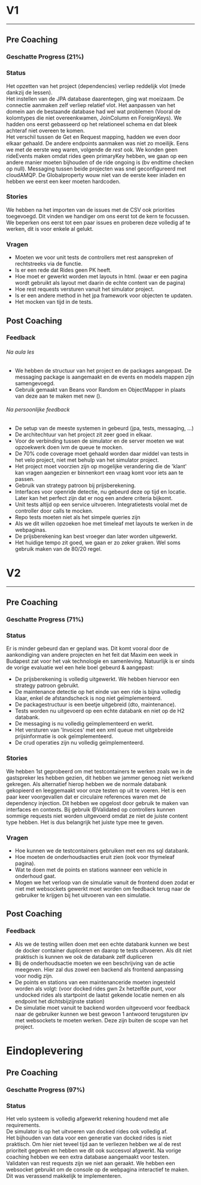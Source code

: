 # V1

---
## Pre Coaching
### Geschatte Progress (21%)
### Status
Het opzetten van het project (dependencies) verliep reddelijk vlot (mede dankzij de lessen).  
Het instellen van de JPA database daarentegen, ging wat moeizaam. De connectie aanmaken zelf verliep relatief vlot. Het aanpassen van het domein aan de bestaande database had wel wat problemen (Vooral de kolomtypes die niet overeenkwamen, JoinColumn en ForeignKeys). We hadden ons eerst gebasseerd op het relationeel schema en dat bleek achteraf niet overeen te komen.  
Het verschil tussen de Get en Request mapping, hadden we even door elkaar gehaald. De andere endpoints aanmaken was niet zo moeilijk. Eens we met de eerste weg waren, volgende de *rest* ook. We konden geen rideEvents maken omdat rides geen primaryKey hebben, we gaan op een andere manier moeten bijhouden of de ride ongoing is (bv endtime checken op null).
Messaging tussen beide projecten was snel geconfigureerd met cloudAMQP. De Globalproperty wouw niet van de eerste keer inladen en hebben we eerst een keer moeten hardcoden.  
### Stories
We hebben na het importen van de issues met de CSV ook priorities toegevoegd. Dit vinden we handiger om ons eerst tot de kern te focussen.   
We beperken ons eerst tot een paar issues en proberen deze volledig af te werken, dit is voor enkele al gelukt.    
### Vragen
- Moeten we voor unit tests de controllers met rest aanspreken of rechtstreeks via de functie.
- Is er een rede dat Rides geen PK heeft.
- Hoe moet er gewerkt worden met layouts in html. (waar er een pagina wordt gebruikt als layout met daarin de echte content van de pagina)
- Hoe rest requests versturen vanuit het simulator project.
- Is er een andere method in het jpa framework voor objecten te updaten.
- Het mocken van tijd in de tests.
## Post Coaching
### Feedback
###### Na aula les
- We hebben de structuur van het project en de packages aangepast. De messaging package is aangemaakt en de events en models mappen zijn samengevoegd.
- Gebruik gemaakt van Beans voor Random en ObjectMapper in plaats van deze aan te maken met new ().
###### Na persoonlijke feedback
- De setup van de meeste systemen in gebeurd (jpa, tests, messaging, ...)
- De architechtuur van het project zit zeer goed in elkaar.
- Voor de verbinding tussen de simulator en de server moeten we wat opzoekwerk doen ivm de queue te mocken.
- De 70% code coverage moet gehaald worden daar middel van tests in het velo project, niet met behulp van het simulator project.
- Het project moet voorzien zijn op mogelijke verandering die de 'klant' kan vragen aangezien er binnenkort een vraag komt voor iets aan te passen.
- Gebruik van strategy patroon bij prijsberekening.
- Interfaces voor openride detectie, nu gebeurd deze op tijd en locatie. Later kan het perfect zijn dat er nog een andere criteria bijkomt.
- Unit tests altijd op een service uitvoeren. Integratietests voolal met de controller door calls te mocken.
- Repo tests moeten niet als het simpele queries zijn
- Als we dit willen opzoeken hoe met timeleaf met layouts te werken in de webpaginas.
- De prijsberekening kan best vroeger dan later worden uitgewerkt.
- Het huidige tempo zit goed, we gaan er zo zeker graken. Wel soms gebruik maken van de 80/20 regel.

# V2

---
## Pre Coaching
### Geschatte Progress (71%)
### Status
Er is minder gebeurd dan er gepland was. Dit komt vooral door de aankondiging van andere projecten en het feit dat Maxim een week in Budapest zat voor het vak technologie en samenleving.
Natuurlijk is er sinds de vorige evaluatie wel een hele boel gebeurd & aangepast:
- De prijsberekening is volledig uitgewerkt. We hebben hiervoor een strategy patroon gebruikt.
- De maintenance detectie op het einde van een ride is bijna volledig klaar, enkel de afstandscheck is nog niet geïmplementeerd.
- De packagestructuur is een beetje uitgebreid (dto, maintenance).
- Tests worden nu uitgevoerd op een echte databank en niet op de H2 databank.
- De messaging is nu volledig geïmplementeerd en werkt.
- Het versturen van 'Invoices' met een xml queue met uitgebreide prijsinformatie is ook geïmplementeerd.
- De crud operaties zijn nu volledig geïmplementeerd.
### Stories
We hebben 1st geprobeerd om met testcontainers te werken zoals we in de gastspreker les hebben gezien, dit hebben we jammer genoeg niet werkend gekregen. Als alternatief hierop hebben we de normale databank gekopieerd en leeggemaakt voor onze testen op uit te voeren.
Het is een paar keer voorgevallen dat er circulaire references waren met de dependency injection. Dit hebben we opgelost door gebruik te maken van interfaces en contexts.
Bij gebruik @Validated op controllers kunnen sommige requests niet worden uitgevoerd omdat ze niet de juiste content type hebben. Het is dus belangrijk het juiste type mee te geven.
### Vragen
- Hoe kunnen we de testcontainers gebruiken met een ms sql databank.
- Hoe moeten de onderhoudsacties eruit zien (ook voor thymeleaf pagina).
- Wat te doen met de points en stations wanneer een vehicle in onderhoud gaat.
- Mogen we het verloop van de simulatie vanuit de frontend doen zodat er niet met websockets gewerkt moet worden om feedback terug naar de gebruiker te krijgen bij het uitvoeren van een simulatie. 
## Post Coaching
### Feedback
- Als we de testing willen doen met een echte databank kunnen we best de docker container dupliceren en daarop te tests uitvoeren. Als dit niet praktisch is kunnen we ook de databank zelf dupliceren
- Bij de onderhoudsactie moeten we een beschrijving van de actie meegeven. Hier zal dus zowel een backend als frontend aanpassing voor nodig zijn.
- De points en stations van een maintenanceride moeten ingesteld worden als volgt: (voor docked rides gwn 2x hetzelfde punt, voor undocked rides als startpoint de laatst gekende locatie nemen en als endpoint het dichtsbijzijnste station)
- De simulatie moet vanuit te backend worden uitgevoerd voor feedback naar de gebruiker kunnen we best gewoon 1 antwoord terugsturen ipv met websockets te moeten werken. Deze zijn buiten de scope van het project.
# Eindoplevering  
## Pre Coaching  
### Geschatte Progress (97%)  
### Status  
Het velo systeem is volledig afgewerkt rekening houdend met alle requirements.  
De simulator is op het uitvoeren van docked rides ook volledig af.  
Het bijhouden van data voor een generatie van docked rides is niet praktisch. Om hier niet teveel tijd aan te verliezen hebben we al de rest prioriteit gegeven en hebben we dit ook succesvol afgwerkt. Na vorige coaching hebben we een extra database aangemaakt voor testen.  
Validaten van rest requests zijn we niet aan geraakt. We hebben een websocket gebruikt om de console op de webpagina interactief te maken. Dit was verassend makkelijk te implementeren.  
